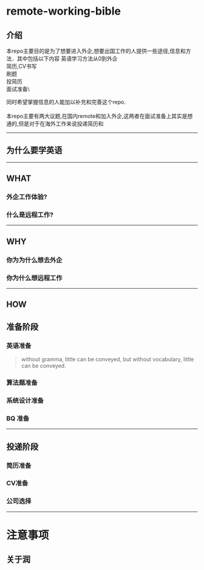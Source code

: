 # remote-working-bible
## 介绍
本repo主要目的是为了想要进入外企,想要出国工作的人提供一些途径,信息和方法．其中包括以下内容
英语学习方法从0到外企\
简历,CV书写\
刷题\
投简历\
面试准备\

同时希望掌握信息的人能加以补充和完善这个repo.
<br>\
本repo主要有两大议题,在国内remote和加入外企,这两者在面试准备上其实是想通的,但是对于在海外工作来说投递简历和

---
## 为什么要学英语


---
## WHAT
### 外企工作体验?

### 什么是远程工作?


---
## WHY

### 你为为什么想去外企

### 你为什么想远程工作

---
## HOW

## 准备阶段

### 英语准备
> without gramma, little can be conveyed, but without vocabulary, little can be conveyed.



### 算法题准备

### 系统设计准备

### BQ 准备
---
## 投递阶段

### 简历准备

### CV准备

### 公司选择

---

# 注意事项

## 关于润


